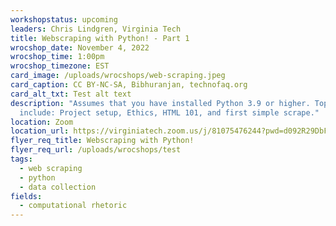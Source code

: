 ```yaml
---
workshopstatus: upcoming
leaders: Chris Lindgren, Virginia Tech
title: Webscraping with Python! - Part 1
wrocshop_date: November 4, 2022
wrocshop_time: 1:00pm
wrocshop_timezone: EST
card_image: /uploads/wrocshops/web-scraping.jpeg
card_caption: CC BY-NC-SA, Bibhuranjan, technofaq.org
card_alt_txt: Test alt text
description: "Assumes that you have installed Python 3.9 or higher. Topics
  include: Project setup, Ethics, HTML 101, and first simple scrape."
location: Zoom
location_url: https://virginiatech.zoom.us/j/81075476244?pwd=d092R29DbFA1b2JmYzhrVzlYMXMrUT09
flyer_req_title: Webscraping with Python!
flyer_req_url: /uploads/wrocshops/test
tags:
  - web scraping
  - python
  - data collection
fields:
  - computational rhetoric
---
```

